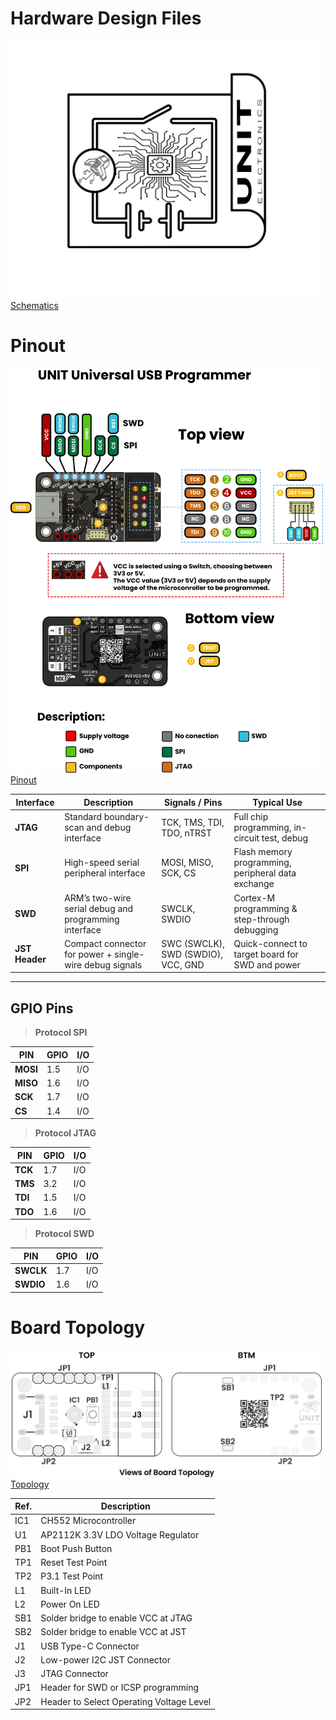 # Hardware Design Files

<a href=""><img src="resources/Schematics_icon.jpg?raw=false" width="500px"><br/> Schematics</a>

# Pinout

<a href=""><img src="resources/blaster_pinout.jpg" width="500px"><br/> Pinout</a>

| Interface        | Description                                              | Signals / Pins                        | Typical Use                                        |
|------------------|----------------------------------------------------------|---------------------------------------|----------------------------------------------------|
| **JTAG**         | Standard boundary-scan and debug interface               | TCK, TMS, TDI, TDO, nTRST             | Full chip programming, in-circuit test, debug      |
| **SPI**          | High-speed serial peripheral interface                   | MOSI, MISO, SCK, CS                   | Flash memory programming, peripheral data exchange |
| **SWD**          | ARM’s two-wire serial debug and programming interface    | SWCLK, SWDIO                          | Cortex-M programming & step-through debugging      |
| **JST Header**   | Compact connector for power + single-wire debug signals  | SWC (SWCLK), SWD (SWDIO), VCC, GND    | Quick-connect to target board for SWD and power    |

---

## GPIO Pins

> **Protocol SPI**

| PIN            | GPIO  | I/O |
|----------------|-------|-----|
| **MOSI**       | 1.5   | I/O |
| **MISO**       | 1.6   | I/O |
| **SCK**        | 1.7   | I/O |
| **CS**         | 1.4   | I/O |

> **Protocol JTAG**

| PIN            | GPIO  | I/O |
|----------------|-------|-----|
| **TCK**        | 1.7   | I/O |
| **TMS**        | 3.2   | I/O |
| **TDI**        | 1.5   | I/O |
| **TDO**        | 1.6   | I/O |

> **Protocol SWD**

| PIN            | GPIO  | I/O |
|----------------|-------|-----|
| **SWCLK**      | 1.7   | I/O |
| **SWDIO**      | 1.6   | I/O |

# Board Topology

<a href="#"><img src="./resources/unit_topology_V_0_0_1_ue0090_CH552_USB_Multi-Protocol-Programmer.png" width="500px"><br/>Topology</a>

| Ref.  | Description                                                                 |
|-------|-----------------------------------------------------------------------------|
| IC1   | CH552 Microcontroller                                                       |
| U1    | AP2112K 3.3V LDO Voltage Regulator                                          |
| PB1   | Boot Push Button                                                            |
| TP1   | Reset Test Point                                                            |
| TP2   | P3.1 Test Point                                                             |
| L1    | Built-In LED                                                                |
| L2    | Power On LED                                                                |
| SB1   | Solder bridge to enable VCC at JTAG                                         |
| SB2   | Solder bridge to enable VCC at JST                                          |
| J1    | USB Type-C Connector                                                        |
| J2    | Low-power I2C JST Connector                                                 |
| J3    | JTAG Connector                                                              |
| JP1   | Header for SWD or ICSP programming                                          |
| JP2   | Header to Select Operating Voltage Level                                    |